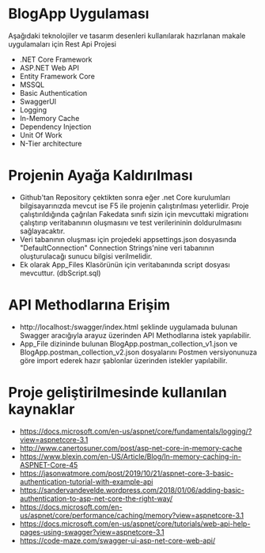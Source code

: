# BlogApp Uygulaması

Aşağıdaki teknolojiler ve tasarım desenleri kullanılarak hazırlanan makale uygulamaları için Rest Api Projesi

  - .NET Core Framework 
  - ASP.NET Web API
  - Entity Framework Core
  - MSSQL
  - Basic Authentication
  - SwaggerUI
  - Logging
  - In-Memory Cache
  - Dependency Injection
  - Unit Of Work
  - N-Tier architecture

# Projenin Ayağa Kaldırılması

  - Github'tan Repository çektikten sonra eğer .net Core kurulumları bilgisayarınızda mevcut ise F5 ile projenin çalıştırılması yeterlidir. Proje çalıştırıldığında çağrılan Fakedata sınıfı sizin için mevcuttaki migrationı çalıştırıp veritabanının oluşmasını ve test verilerininin doldurulmasını sağlayacaktır. 
  - Veri tabanının oluşması için projedeki appsettings.json dosyasında "DefaultConnection" Connection Strings'nine veri tabanının oluşturulacağı sunucu bilgisi verilmelidir.
  - Ek olarak App_Files Klasörünün için veritabanında script dosyası mevcuttur. (dbScript.sql)

# API Methodlarına Erişim

  - http://localhost:<port>/swagger/index.html şeklinde uygulamada bulunan Swagger aracığıyla arayuz üzerinden API Methodlarına istek yapılabilir.
  - App_File dizininde bulunan BlogApp.postman_collection_v1.json ve BlogApp.postman_collection_v2.json dosyalarını Postmen versiyonunuza göre import ederek hazır şablonlar üzerinden istekler yapılabilir.

# Proje geliştirilmesinde kullanılan kaynaklar

  - https://docs.microsoft.com/en-us/aspnet/core/fundamentals/logging/?view=aspnetcore-3.1
  - http://www.canertosuner.com/post/asp-net-core-in-memory-cache
  - https://www.blexin.com/en-US/Article/Blog/In-memory-caching-in-ASPNET-Core-45
  - https://jasonwatmore.com/post/2019/10/21/aspnet-core-3-basic-authentication-tutorial-with-example-api
  - https://sandervandevelde.wordpress.com/2018/01/06/adding-basic-authentication-to-asp-net-core-the-right-way/
  - https://docs.microsoft.com/en-us/aspnet/core/performance/caching/memory?view=aspnetcore-3.1
  - https://docs.microsoft.com/en-us/aspnet/core/tutorials/web-api-help-pages-using-swagger?view=aspnetcore-3.1
  - https://code-maze.com/swagger-ui-asp-net-core-web-api/
